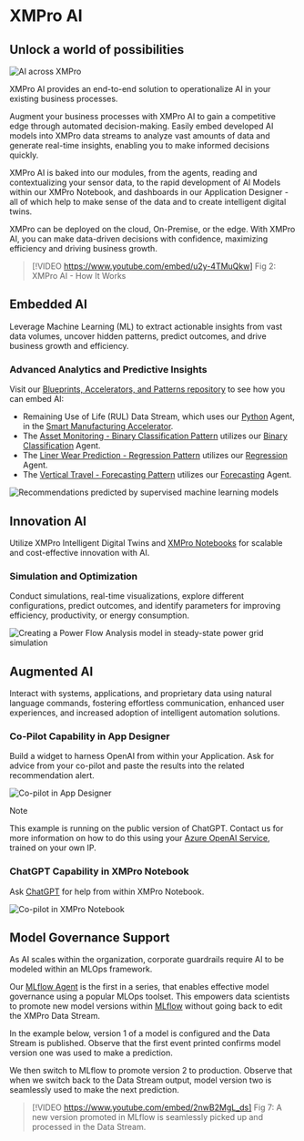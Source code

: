 # XMPro AI

## Unlock a world of possibilities

![AI across XMPro](images/AI_Overview_Copilot_Notebook.gif)

XMPro AI provides an end-to-end solution to operationalize AI in your existing business processes.

Augment your business processes with XMPro AI to gain a competitive edge through automated decision-making. Easily embed developed AI models into XMPro data streams to analyze vast amounts of data and generate real-time insights, enabling you to make informed decisions quickly.

XMPro AI is baked into our modules, from the agents, reading and contextualizing your sensor data, to the rapid development of AI Models within our XMPro Notebook, and dashboards in our Application Designer - all of which help to make sense of the data and to create intelligent digital twins.

XMPro can be deployed on the cloud, On-Premise, or the edge. With XMPro AI, you can make data-driven decisions with confidence, maximizing efficiency and driving business growth.

> [!VIDEO https://www.youtube.com/embed/u2y-4TMuQkw]
> Fig 2: XMPro AI - How It Works

## Embedded AI

Leverage Machine Learning (ML) to extract actionable insights from vast data volumes, uncover hidden patterns, predict outcomes, and drive business growth and efficiency.

### Advanced Analytics and Predictive Insights

Visit our [Blueprints, Accelerators, and Patterns repository](https://xmpro.github.io/Blueprints-Accelerators-Patterns/) to see how you can embed AI:

* Remaining Use of Life (RUL) Data Stream, which uses our [Python](https://xmpro.gitbook.io/python/) Agent, in the [Smart Manufacturing Accelerator](https://github.com/XMPro/Blueprints-Accelerators-Patterns/tree/master/Accelerators/Smart%20Manufacturing%20-%20Bottling%20Plant).
* The [Asset Monitoring - Binary Classification Pattern](https://xmpro.github.io/Blueprints-Accelerators-Patterns/patterns/Asset-Monitoring-Binary-Classification/) utilizes our [Binary Classification](https://xmpro.gitbook.io/binary-classification/) Agent.
* The [Liner Wear Prediction - Regression Pattern](https://xmpro.github.io/Blueprints-Accelerators-Patterns/patterns/Liner-Wear-Prediction-Regression/) utilizes our [Regression](https://xmpro.gitbook.io/regression/) Agent.
* The [Vertical Travel - Forecasting Pattern](https://xmpro.github.io/Blueprints-Accelerators-Patterns/patterns/Vertical-Travel-Forecasting/) utilizes our [Forecasting](https://xmpro.gitbook.io/forecasting/) Agent.

![Recommendations predicted by supervised machine learning models](images/XMPro_Notebook_MLflow_Output_fixed.png)

## Innovation AI

Utilize XMPro Intelligent Digital Twins and [XMPro Notebooks](xmpro-notebook.md) for scalable and cost-effective innovation with AI.

### Simulation and Optimization

Conduct simulations, real-time visualizations, explore different configurations, predict outcomes, and identify parameters for improving efficiency, productivity, or energy consumption.

![Creating a Power Flow Analysis model in steady-state power grid simulation](images/XMPro_Notebook_License.png)

## Augmented AI

Interact with systems, applications, and proprietary data using natural language commands, fostering effortless communication, enhanced user experiences, and increased adoption of intelligent automation solutions.

### Co-Pilot Capability in App Designer

Build a widget to harness OpenAI from within your Application. Ask for advice from your co-pilot and paste the results into the related recommendation alert.

![Co-pilot in App Designer](images/XMPro_Notebook_Waffle_Menu.png)

> [!NOTE]
> This example is running on the public version of ChatGPT. Contact us for more information on how to do this using your [Azure OpenAI Service](https://azure.microsoft.com/en-au/products/cognitive-services/openai-service), trained on your own IP.

### ChatGPT Capability in XMPro Notebook

Ask [ChatGPT](xmpro-notebook.md#chatgpt) for help from within XMPro Notebook.

![Co-pilot in XMPro Notebook](images/AI_Overview_Copilot_Notebook.gif)

## Model Governance Support

As AI scales within the organization, corporate guardrails require AI to be modeled within an MLOps framework.

Our [MLflow Agent](https://xmpro.gitbook.io/mlflow/) is the first in a series, that enables effective model governance using a popular MLOps toolset. This empowers data scientists to promote new model versions within [MLflow](https://mlflow.org/) without going back to edit the XMPro Data Stream.

In the example below, version 1 of a model is configured and the Data Stream is published. Observe that the first event printed confirms model version one was used to make a prediction.

We then switch to MLflow to promote version 2 to production. Observe that when we switch back to the Data Stream output, model version two is seamlessly used to make the next prediction.

> [!VIDEO https://www.youtube.com/embed/2nwB2MgL_ds]
> Fig 7: A new version promoted in MLflow is seamlessly picked up and processed in the Data Stream.




